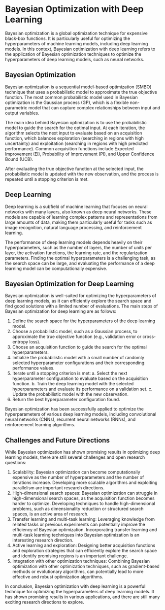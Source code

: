 # Bayesian Optimization with Deep Learning

Bayesian optimization is a global optimization technique for expensive black-box functions. It is particularly useful for optimizing the hyperparameters of machine learning models, including deep learning models. In this context, Bayesian optimization with deep learning refers to the application of Bayesian optimization techniques to optimize the hyperparameters of deep learning models, such as neural networks.

## Bayesian Optimization

Bayesian optimization is a sequential model-based optimization (SMBO) technique that uses a probabilistic model to approximate the true objective function. The most common probabilistic model used in Bayesian optimization is the Gaussian process (GP), which is a flexible non-parametric model that can capture complex relationships between input and output variables.

The main idea behind Bayesian optimization is to use the probabilistic model to guide the search for the optimal input. At each iteration, the algorithm selects the next input to evaluate based on an acquisition function, which balances exploration (searching in regions with high uncertainty) and exploitation (searching in regions with high predicted performance). Common acquisition functions include Expected Improvement (EI), Probability of Improvement (PI), and Upper Confidence Bound (UCB).

After evaluating the true objective function at the selected input, the probabilistic model is updated with the new observation, and the process is repeated until a stopping criterion is met.

## Deep Learning

Deep learning is a subfield of machine learning that focuses on neural networks with many layers, also known as deep neural networks. These models are capable of learning complex patterns and representations from large amounts of data, making them particularly useful for tasks such as image recognition, natural language processing, and reinforcement learning.

The performance of deep learning models depends heavily on their hyperparameters, such as the number of layers, the number of units per layer, the activation functions, the learning rate, and the regularization parameters. Finding the optimal hyperparameters is a challenging task, as the search space can be large, and evaluating the performance of a deep learning model can be computationally expensive.

## Bayesian Optimization for Deep Learning

Bayesian optimization is well-suited for optimizing the hyperparameters of deep learning models, as it can efficiently explore the search space and find good solutions with a limited number of evaluations. The main steps of Bayesian optimization for deep learning are as follows:

1. Define the search space for the hyperparameters of the deep learning model.
2. Choose a probabilistic model, such as a Gaussian process, to approximate the true objective function (e.g., validation error or cross-entropy loss).
3. Choose an acquisition function to guide the search for the optimal hyperparameters.
4. Initialize the probabilistic model with a small number of randomly selected hyperparameter configurations and their corresponding performance values.
5. Iterate until a stopping criterion is met:
    a. Select the next hyperparameter configuration to evaluate based on the acquisition function.
    b. Train the deep learning model with the selected hyperparameters and evaluate its performance on a validation set.
    c. Update the probabilistic model with the new observation.
6. Return the best hyperparameter configuration found.

Bayesian optimization has been successfully applied to optimize the hyperparameters of various deep learning models, including convolutional neural networks (CNNs), recurrent neural networks (RNNs), and reinforcement learning algorithms.

## Challenges and Future Directions

While Bayesian optimization has shown promising results in optimizing deep learning models, there are still several challenges and open research questions:

1. Scalability: Bayesian optimization can become computationally expensive as the number of hyperparameters and the number of iterations increase. Developing more scalable algorithms and exploiting parallelism are important research directions.
2. High-dimensional search spaces: Bayesian optimization can struggle in high-dimensional search spaces, as the acquisition function becomes harder to optimize. Developing techniques to handle high-dimensional problems, such as dimensionality reduction or structured search spaces, is an active area of research.
3. Transfer learning and multi-task learning: Leveraging knowledge from related tasks or previous experiments can potentially improve the efficiency of Bayesian optimization. Incorporating transfer learning and multi-task learning techniques into Bayesian optimization is an interesting research direction.
4. Active learning and exploration: Designing better acquisition functions and exploration strategies that can efficiently explore the search space and identify promising regions is an important challenge.
5. Integration with other optimization techniques: Combining Bayesian optimization with other optimization techniques, such as gradient-based methods or evolutionary algorithms, can potentially lead to more effective and robust optimization algorithms.

In conclusion, Bayesian optimization with deep learning is a powerful technique for optimizing the hyperparameters of deep learning models. It has shown promising results in various applications, and there are still many exciting research directions to explore.
